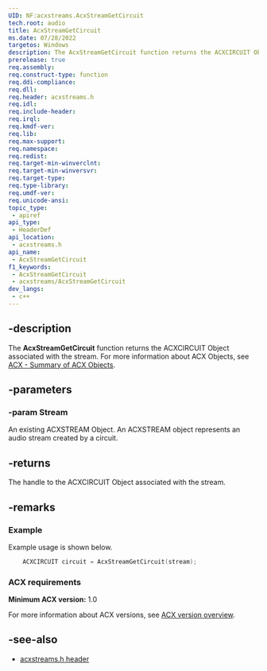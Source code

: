 ```yaml
---
UID: NF:acxstreams.AcxStreamGetCircuit
tech.root: audio
title: AcxStreamGetCircuit
ms.date: 07/28/2022
targetos: Windows
description: The AcxStreamGetCircuit function returns the ACXCIRCUIT Object associated with the stream.
prerelease: true
req.assembly: 
req.construct-type: function
req.ddi-compliance: 
req.dll: 
req.header: acxstreams.h
req.idl: 
req.include-header: 
req.irql: 
req.kmdf-ver: 
req.lib: 
req.max-support: 
req.namespace: 
req.redist: 
req.target-min-winverclnt: 
req.target-min-winversvr: 
req.target-type: 
req.type-library: 
req.umdf-ver: 
req.unicode-ansi: 
topic_type:
 - apiref
api_type:
 - HeaderDef 
api_location:
 - acxstreams.h
api_name:
 - AcxStreamGetCircuit
f1_keywords:
 - AcxStreamGetCircuit
 - acxstreams/AcxStreamGetCircuit
dev_langs:
 - c++
---
```


## -description

The **AcxStreamGetCircuit** function returns the ACXCIRCUIT Object associated with the stream. For more information about ACX Objects, see [ACX - Summary of ACX Objects](/windows-hardware/drivers/audio/acx-summary-of-objects).

## -parameters

### -param Stream

An existing ACXSTREAM Object. An ACXSTREAM object represents an audio stream created by a circuit.

## -returns

The handle to the ACXCIRCUIT Object associated with the stream.

## -remarks

### Example

Example usage is shown below.

```cpp
    ACXCIRCUIT circuit = AcxStreamGetCircuit(stream);
```

### ACX requirements

**Minimum ACX version:** 1.0

For more information about ACX versions, see [ACX version overview](/windows-hardware/drivers/audio/acx-version-overview).

## -see-also

- [acxstreams.h header](index.md)
